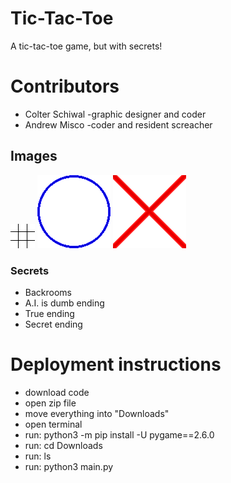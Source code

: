 # Tic-Tac-Toe
A tic-tac-toe game, but with secrets!
# Contributors
* Colter Schiwal -graphic designer and coder
* Andrew Misco -coder and resident screacher
##  Images
![track](https://github.com/colterschiwal5/tic-tac-toe/blob/main/images/track1.png)
![circle](https://github.com/colterschiwal5/tic-tac-toe/blob/main/images/circle1.png)
![x](https://github.com/colterschiwal5/tic-tac-toe/blob/main/images/x1.png)
### Secrets
* Backrooms
* A.I. is dumb ending
* True ending
* Secret ending
# Deployment instructions
* download code
* open zip file
* move everything into "Downloads"
* open terminal
* run: python3 -m pip install -U pygame==2.6.0
* run: cd Downloads
* run: ls
* run: python3 main.py
